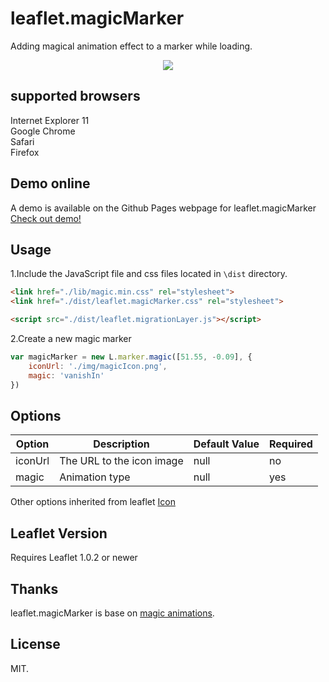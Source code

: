 # leaflet.magicMarker
Adding magical animation effect to a marker while loading.
<div style="text-align:center" align="center">
  <img src="https://react-map.github.io/leaflet.magicMarker/Demo.gif" />
</div>    

## supported browsers    
Internet Explorer 11       
Google Chrome     
Safari    
Firefox        

## Demo online   
A demo is available on the Github Pages webpage for leaflet.magicMarker [Check out demo!](https://react-map.github.io/leaflet.magicMarker/)    

## Usage     
1.Include the JavaScript file and css files located in ```\dist``` directory.   
```html
<link href="./lib/magic.min.css" rel="stylesheet">
<link href="./dist/leaflet.magicMarker.css" rel="stylesheet">

<script src="./dist/leaflet.migrationLayer.js"></script>
```     
2.Create a new magic marker
```js
var magicMarker = new L.marker.magic([51.55, -0.09], {
    iconUrl: './img/magicIcon.png',
    magic: 'vanishIn'
})  
```     
## Options 

| Option          | Description              | Default Value  | Required    |
| --------------- | ------------------------ | -------------- | ----------- | 
| iconUrl         | The URL to the icon image| null           |  no        |
| magic           | Animation type           | null           |  yes        |   

Other options inherited from leaflet [Icon](http://leafletjs.com/reference-1.0.2.html#icon)

## Leaflet Version     
Requires Leaflet 1.0.2 or newer   

## Thanks   
leaflet.magicMarker is base on [magic animations](https://github.com/miniMAC/magic).

## License   
MIT.    


